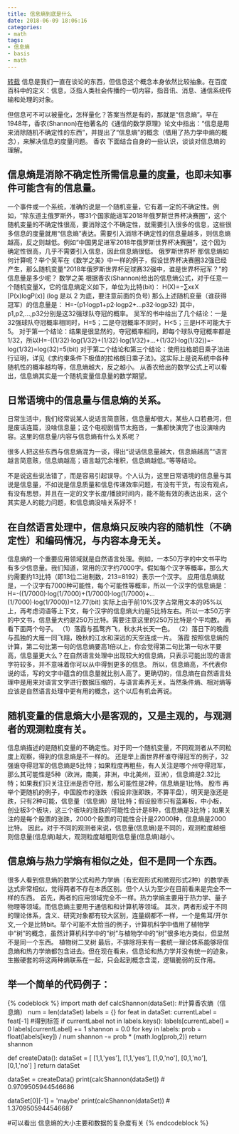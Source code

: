 ```yaml
---
title: 信息熵到底是什么
date: 2018-06-09 18:06:16
categories:
- math
tags:
- 信息熵
- basis
- math
---
```

[转载](https://blog.csdn.net/saltriver/article/details/53056816)
信息是我们一直在谈论的东西，但信息这个概念本身依然比较抽象。在百度百科中的定义：信息，泛指人类社会传播的一切内容，指音讯、消息、通信系统传输和处理的对象。
 <!-- more -->
但信息可不可以被量化，怎样量化？答案当然是有的，那就是“信息熵”。早在1948年，香农(Shannon)在他著名的《通信的数学原理》论文中指出：“信息是用来消除随机不确定性的东西”，并提出了“信息熵”的概念（借用了热力学中熵的概念），来解决信息的度量问题。 
香农 
下面结合自身的一些认识，谈谈对信息熵的理解。

## 信息熵是消除不确定性所需信息量的度量，也即未知事件可能含有的信息量。
一个事件或一个系统，准确的说是一个随机变量，它有着一定的不确定性。例如，“除东道主俄罗斯外，哪31个国家能进军2018年俄罗斯世界杯决赛圈”，这个随机变量的不确定性很高，要消除这个不确定性，就需要引入很多的信息，这些很多信息的度量就用“信息熵”表达。需要引入消除不确定性的信息量越多，则信息熵越高，反之则越低。例如“中国男足进军2018年俄罗斯世界杯决赛圈”，这个因为确定性很高，几乎不需要引入信息，因此信息熵很低。 
俄罗斯世界杯 
那信息熵如何计算呢？举个吴军在《数学之美》中一样的例子，假设世界杯决赛圈32强已经产生，那么随机变量“2018年俄罗斯世界杯足球赛32强中，谁是世界杯冠军？”的信息量是多少呢？ 
数学之美 
根据香农(Shannon)给出的信息熵公式，对于任意一个随机变量X，它的信息熵定义如下，单位为比特(bit)：
H(X)=−∑xεX [P(x)logP(x)] (log 是以 2 为底，要注意前面的负号)
那么上述随机变量（谁获得冠军）的信息量是：
H=-(p1·logp1+p2·logp2+…p32·logp32)
其中，p1,p2,…,p32分别是这32强球队夺冠的概率。 
吴军的书中给出了几个结论：一是32强球队夺冠概率相同时，H=5；二是夺冠概率不同时，H<5；三是H不可能大于5。
对于第一个结论：结果是很显然的，夺冠概率相同，即每个球队夺冠概率都是1/32，所以H=-((1/32)·log(1/32)+(1/32)·log(1/32)+…+(1/32)·log(1/32))=-log(1/32)=log(32)=5(bit)
对于第二个结论和第三个结论：使用拉格朗日乘子法进行证明，详见《求约束条件下极值的拉格朗日乘子法》。这实际上是说系统中各种随机性的概率越均等，信息熵越大，反之越小。
从香农给出的数学公式上可以看出，信息熵其实是一个随机变量信息量的数学期望。

## 日常语境中的信息量与信息熵的关系。
日常生活中，我们经常说某人说话言简意赅，信息量却很大，某些人口若悬河，但是废话连篇，没啥信息量；这个电视剧情节太拖沓，一集都快演完了也没演啥内容。这里的信息量/内容与信息熵有什么关系呢？

很多人把这些东西与信息熵混为一谈，得出“说话信息量越大，信息熵越高”“语言越言简意赅，信息熵越高；语言越冗余堆积，信息熵越低。”等等结论。

不是说这些说法错了，而是容易引起误导。个人认为，这里日常语境的信息量与其说是信息量，不如说是信息质量和信息传递效率问题，有没有干货，有没有观点，有没有思想，并且在一定的文字长度/播放时间内，能不能有效的表达出来，这个其实是人的能力问题，和信息熵没啥关系好不！

## 在自然语言处理中，信息熵只反映内容的随机性（不确定性）和编码情况，与内容本身无关。
信息熵的一个重要应用领域就是自然语言处理。例如，一本50万字的中文书平均有多少信息量。我们知道，常用的汉字约7000字。假如每个汉字等概率，那么大约需要约13比特（即13位二进制数，213=8192）表示一个汉字。 
应用信息熵就是，一个汉字有7000种可能性，每个可能性等概率，所以一个汉字的信息熵是： 
H=-((1/7000)·log(1/7000)+(1/7000)·log(1/7000)+…(1/7000)·log(1/7000))=12.77(bit)
实际上由于前10%汉字占常用文本的95%以上，再考虑词语等上下文，每个汉字的信息熵大约是5比特左右。所以一本50万字的中文书，信息量大约是250万比特。需要注意这里的250万比特是个平均数。 
再看下面两个句子。 
（1）落霞与孤鹜齐飞，秋水共长天一色。 
（2）落日下的晚霞与孤独的大雁一同飞翔，晚秋的江水和深远的天空连成一片。 
落霞 
按照信息熵的计算，第二句比第一句的信息熵要高1倍以上，你会觉得第二句比第一句水平要高，信息量更大么？在自然语言处理中出现较大的信息熵，只表示可能出现的语言字符较多，并不意味着你可以从中得到更多的信息。
所以，信息熵高，不代表你说的话，写的文字中蕴含的信息量就比别人高了。更确切的，信息熵在自然语言处理中是用来对语言文字进行数据压缩的，与语言素养无关。当然条件熵、相对熵等应该是自然语言处理中更有用的概念，这个以后有机会再说。
## 随机变量的信息熵大小是客观的，又是主观的，与观测者的观测粒度有关。
信息熵描述的是随机变量的不确定性。对于同一个随机变量，不同观测者从不同粒度上观察，得到的信息熵是不一样的。
还是举上面世界杯谁夺得冠军的例子，32强谁夺得冠军的信息熵是5比特；如果粒度再粗些，有人关注是哪个州夺得冠军，那么其可能性是5种（欧洲，南美，非洲，中北美州，亚洲），信息熵是2.32比特；如果我们只关注亚洲是否夺冠，那么可能性是2种，信息熵是1比特。 
股市
再举个更随机的例子，中国股市的涨跌（假设非涨即跌，不算平盘），明天是涨还是跌，只有2种可能，信息量（信息熵）是1比特；假设股市只有蓝筹板，中小板，创业板3个板块，这三个板块的涨跌的可能性合计是8种，信息熵是3比特；如果关注的是每个股票的涨跌，2000个股票的可能性合计是22000种，信息熵是2000比特。
因此，对于不同的观测者来说，信息量(信息熵)是不同的，观测粒度越细则信息量(信息熵)越大，观测粒度越粗则信息量(信息熵)越小。
## 信息熵与热力学熵有相似之处，但不是同一个东西。
很多人看到信息熵的数学公式和热力学熵（有宏观形式和微观形式2种）的数学表达式非常相似，觉得两者不存在本质区别。但个人认为至少在目前看来是完全不一样的东西。
首先，两者的应用领域完全不一样。热力学熵主要用于热力学、量子物理等领域。而信息熵主要用于通信和和计算机等领域。
其次，两者形成于不同的理论体系，含义、研究对象都有较大区别，连量纲都不一样，一个是焦耳/开尔文,一个是比特bit。举个可能不太恰当的例子，计算机科学中借用了植物学中“树”的概念，虽然计算机科学中的“树”与植物学中的“树”很多地方类似，但显然不是同一个东西。 
植物树二叉树
最后，不排除将来有一套统一理论体系能够将信息熵和热力学熵都包含进去。但在现在看来，信息论和热力学并没有统一的迹象，生搬硬套的将这两种熵联系在一起，只会起到概念含混，逻辑脆弱的反作用。
## 举一个简单的代码例子：
{% codeblock %}
import math
def calcShannon(dataSet): #计算香农熵（信息熵）
    num = len(dataSet)
    labels = {}
    for feat in dataSet:
        currentLabel = feat[-1] #得到标签
        if currentLabel not in labels.keys():
            labels[currentLabel] = 0
        labels[currentLabel] += 1
    shannon = 0.0
    for key in labels:
        prob = float(labels[key]) / num
        shannon -= prob * (math.log(prob,2))
    return shannon

def createData():
    dataSet = [
        [1,1,'yes'],
        [1,1,'yes'],
        [1,0,'no'],
        [0,1,'no'],
        [0,1,'no']
    ]
    return dataSet

dataSet = createData()
print(calcShannon(dataSet))
    # 0.9709505944546686


dataSet[0][-1] = 'maybe'
print(calcShannon(dataSet))
    # 1.3709505944546687

#可以看出 信息熵的大小主要和数据的复杂度有关
 {% endcodeblock %}
